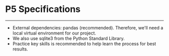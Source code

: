 # P5 Specifications
---

- External dependencies: pandas (recommended). Therefore, we'll need a local virtual environment for our project. 
- We also use sqlite3 from the Python Standard Library.
- Practice key skills is recommended to help learn the process for best results. 
